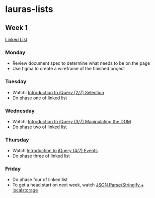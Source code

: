 # lauras-lists

## Week 1

[Linked List](http://frontend.turing.io/projects/linked-list.html)

### Monday

- Review document spec to determine what needs to be on the page
- Use figma to create a wireframe of the finished project

### Tuesday

- Watch: [Introduction to jQuery (2/7) Selection](https://www.youtube.com/watch?v=zefu3cbFRY0)
- Do phase one of linked list

### Wednesday

- Watch: [Introduction to jQuery (3/7) Manipulating the DOM](https://www.youtube.com/watch?v=S6XOj4_ZxxE)
- Do phase two of linked list

### Thursday

- Watch [Introduction to jQuery (4/7) Events](https://www.youtube.com/watch?v=eTw6Dt5C598)
- Do phase three of linked list

### Friday

- Do phase four of linked list
- To get a head start on next week, watch [JSON Parse/Stringify + localstorage](https://www.youtube.com/watch?v=X-Lh3l_cM1k)

